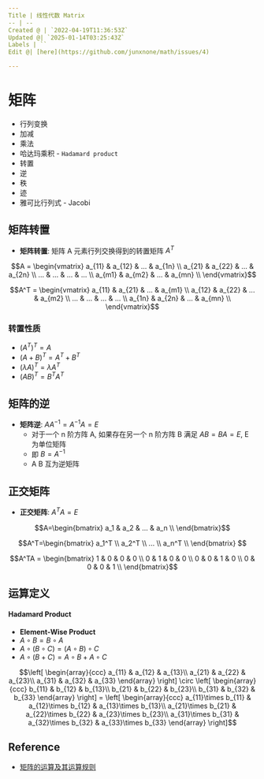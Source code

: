 ```yaml
---
Title | 线性代数 Matrix
-- | --
Created @ | `2022-04-19T11:36:53Z`
Updated @| `2025-01-14T03:25:43Z`
Labels | ``
Edit @| [here](https://github.com/junxnone/math/issues/4)

---
```

# 矩阵


- 行列变换
- 加减
- 乘法
- 哈达玛乘积 - `Hadamard product`
- 转置
- 逆
- 秩
- 迹
- 雅可比行列式 - Jacobi



## 矩阵转置
- **矩阵转置**: 矩阵 A 元素行列交换得到的转置矩阵 $A^{T}$ 

$$A = \begin{vmatrix}
a_{11} & a_{12} & ... & a_{1n} \\
a_{21} & a_{22} & ... & a_{2n} \\
... & ... & ... & ... \\
a_{m1} & a_{m2} & ... & a_{mn} \\
\end{vmatrix}$$

$$A^T = \begin{vmatrix}
a_{11} & a_{21} & ... & a_{m1} \\
a_{12} & a_{22} & ... & a_{m2} \\
... & ... & ... & ... \\
a_{1n} & a_{2n} & ... & a_{mn} \\
\end{vmatrix}$$

### 转置性质

- $(A^T)^T=A$
- $(A+B)^T=A^T+B^T$
- $(\lambda A)^T=\lambda A^T$
- $(AB)^T=B^TA^T$

## 矩阵的逆
- **矩阵逆**: $AA^{-1}=A^{-1}A=E$
  - 对于一个 n 阶方阵 A, 如果存在另一个 n 阶方阵 B 满足 $AB=BA=E$, E 为单位矩阵 
  - 即 $B=A^{-1}$
  - A B 互为逆矩阵

## 正交矩阵
- **正交矩阵**: $A^TA=E$

$$A=\begin{bmatrix} a_1 & a_2 & ... & a_n \\ \end{bmatrix}$$

$$A^T=\begin{bmatrix} a_1^T \\ a_2^T \\ ... \\ a_n^T \\ \end{bmatrix} $$

$$A^TA = \begin{bmatrix}
1 & 0 & 0 & 0 \\
0 & 1 & 0 & 0 \\
0 & 0 & 1 & 0 \\
0 & 0 & 0 & 1 \\
\end{bmatrix}$$ 

## 运算定义 

#### Hadamard Product
- **Element-Wise Product**
- $A \circ B = B \circ A$
- $A \circ (B \circ C) = (A \circ B) \circ C$
- $A \circ (B + C) = A \circ B + A \circ C$

$$\left[ \begin{array}{ccc}    
 a_{11} & a_{12} & a_{13}\\ 
 a_{21} & a_{22} & a_{23}\\
 a_{31} & a_{32} & a_{33} 
\end{array} \right] \circ 
\left[ \begin{array}{ccc} 
    b_{11} & b_{12} & b_{13}\\
    b_{21} & b_{22} & b_{23}\\
    b_{31} & b_{32} & b_{33} \end{array} \right] = 
\left[ \begin{array}{ccc}
     a_{11}\times b_{11} & a_{12}\times b_{12} & a_{13}\times b_{13}\\
     a_{21}\times b_{21} & a_{22}\times b_{22} & a_{23}\times b_{23}\\
     a_{31}\times b_{31} & a_{32}\times b_{32} & a_{33}\times b_{33}
 \end{array} \right]$$


## Reference
- [矩阵的运算及其运算规则](http://www2.edu-edu.com.cn/lesson_crs78/self/j_0022/soft/ch0605.html)

